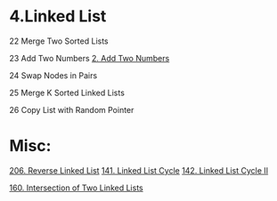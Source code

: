# 4.Linked List

22 Merge Two Sorted Lists [](/questions/MergeTwoSortedLists.md)

23 Add Two Numbers
[2. Add Two Numbers](/questions/AddTwoNumbers.md)


24 Swap Nodes in Pairs

25 Merge K Sorted Linked Lists

26 Copy List with Random Pointer


# Misc:

[206. Reverse Linked List](/questions/ReverseLinkedList.md)
[141. Linked List Cycle](/questions/LinkedListCycle.md)
[142. Linked List Cycle II](/questions/LinkedListCycle.md)


[160. Intersection of Two Linked Lists](/questions/IntersectionofTwoLinkedLists.md)
